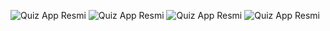 ![Quiz App Resmi](https://github.com/tyagci024/QuizAppXml/blob/main/QuizAppXml/image/1.png)
![Quiz App Resmi](https://github.com/tyagci024/QuizAppXml/blob/main/QuizAppXml/image/2.png)
![Quiz App Resmi](https://github.com/tyagci024/QuizAppXml/blob/main/QuizAppXml/image/3.png)
![Quiz App Resmi](https://github.com/tyagci024/QuizAppXml/blob/main/QuizAppXml/image/4.png)


